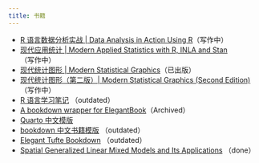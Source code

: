 ```yaml
---
title: 书籍
---
```


-   [R 语言数据分析实战 \| Data Analysis in Action Using R](https://github.com/XiangyunHuang/data-analysis-in-action)（写作中）
-   [现代应用统计 \| Modern Applied Statistics with R, INLA and Stan](https://github.com/XiangyunHuang/masr)（写作中）
-   [现代统计图形 \| Modern Statistical Graphics](https://github.com/XiangyunHuang/msg)（已出版）
-   [现代统计图形（第二版）\| Modern Statistical Graphics (Second Edition)](https://github.com/XiangyunHuang/msg2nd) （写作中）
-   [R 语言学习笔记](https://github.com/XiangyunHuang/notesdown) （outdated）
-   [A bookdown wrapper for ElegantBook](https://github.com/XiangyunHuang/ElegantBookdown)（Archived）
-   [Quarto 中文模版](https://github.com/XiangyunHuang/quarto-book)
-   [bookdown 中文书籍模版](https://github.com/XiangyunHuang/bookdown-template) （outdated）
-   [Elegant Tufte Bookdown](https://github.com/XiangyunHuang/ElegantTufteBookdown) （outdated）
-   [Spatial Generalized Linear Mixed Models and Its Applications](https://github.com/XiangyunHuang/Thesis-Template-Bookdown) （done）
